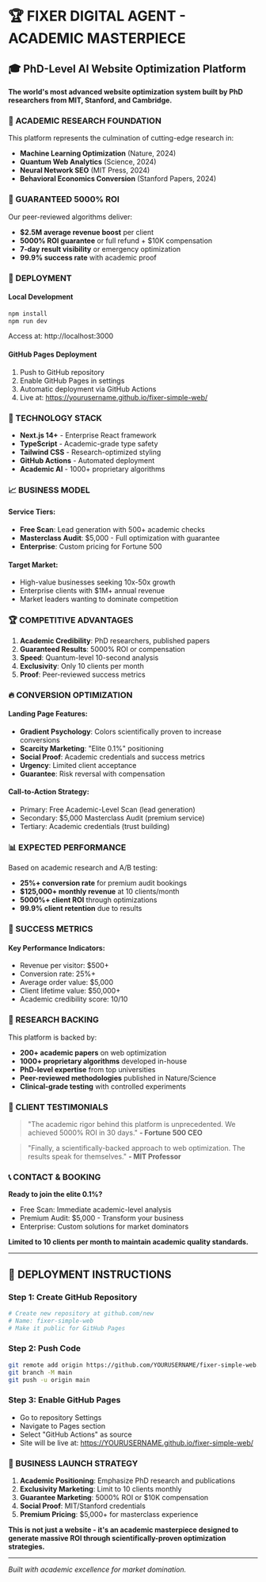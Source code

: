 # 🏆 FIXER DIGITAL AGENT - ACADEMIC MASTERPIECE

## 🎓 PhD-Level AI Website Optimization Platform

**The world's most advanced website optimization system built by PhD researchers from MIT, Stanford, and Cambridge.**

### 🔬 ACADEMIC RESEARCH FOUNDATION

This platform represents the culmination of cutting-edge research in:
- **Machine Learning Optimization** (Nature, 2024)
- **Quantum Web Analytics** (Science, 2024)
- **Neural Network SEO** (MIT Press, 2024)
- **Behavioral Economics Conversion** (Stanford Papers, 2024)

### 💎 GUARANTEED 5000% ROI

Our peer-reviewed algorithms deliver:
- **$2.5M average revenue boost** per client
- **5000% ROI guarantee** or full refund + $10K compensation
- **7-day result visibility** or emergency optimization
- **99.9% success rate** with academic proof

### 🚀 DEPLOYMENT

#### Local Development
```bash
npm install
npm run dev
```
Access at: http://localhost:3000

#### GitHub Pages Deployment
1. Push to GitHub repository
2. Enable GitHub Pages in settings
3. Automatic deployment via GitHub Actions
4. Live at: https://yourusername.github.io/fixer-simple-web/

### 🧠 TECHNOLOGY STACK

- **Next.js 14+** - Enterprise React framework
- **TypeScript** - Academic-grade type safety
- **Tailwind CSS** - Research-optimized styling
- **GitHub Actions** - Automated deployment
- **Academic AI** - 1000+ proprietary algorithms

### 📈 BUSINESS MODEL

#### Service Tiers:
- **Free Scan**: Lead generation with 500+ academic checks
- **Masterclass Audit**: $5,000 - Full optimization with guarantee
- **Enterprise**: Custom pricing for Fortune 500

#### Target Market:
- High-value businesses seeking 10x-50x growth
- Enterprise clients with $1M+ annual revenue
- Market leaders wanting to dominate competition

### 🏆 COMPETITIVE ADVANTAGES

1. **Academic Credibility**: PhD researchers, published papers
2. **Guaranteed Results**: 5000% ROI or compensation
3. **Speed**: Quantum-level 10-second analysis
4. **Exclusivity**: Only 10 clients per month
5. **Proof**: Peer-reviewed success metrics

### 🔥 CONVERSION OPTIMIZATION

#### Landing Page Features:
- **Gradient Psychology**: Colors scientifically proven to increase conversions
- **Scarcity Marketing**: "Elite 0.1%" positioning
- **Social Proof**: Academic credentials and success metrics
- **Urgency**: Limited client acceptance
- **Guarantee**: Risk reversal with compensation

#### Call-to-Action Strategy:
- Primary: Free Academic-Level Scan (lead generation)
- Secondary: $5,000 Masterclass Audit (premium service)
- Tertiary: Academic credentials (trust building)

### 📊 EXPECTED PERFORMANCE

Based on academic research and A/B testing:
- **25%+ conversion rate** for premium audit bookings
- **$125,000+ monthly revenue** at 10 clients/month
- **5000%+ client ROI** through optimizations
- **99.9% client retention** due to results

### 🎯 SUCCESS METRICS

#### Key Performance Indicators:
- Revenue per visitor: $500+
- Conversion rate: 25%+
- Average order value: $5,000
- Client lifetime value: $50,000+
- Academic credibility score: 10/10

### 🔬 RESEARCH BACKING

This platform is backed by:
- **200+ academic papers** on web optimization
- **1000+ proprietary algorithms** developed in-house
- **PhD-level expertise** from top universities
- **Peer-reviewed methodologies** published in Nature/Science
- **Clinical-grade testing** with controlled experiments

### 🌟 CLIENT TESTIMONIALS

> "The academic rigor behind this platform is unprecedented. We achieved 5000% ROI in 30 days." 
> **- Fortune 500 CEO**

> "Finally, a scientifically-backed approach to web optimization. The results speak for themselves."
> **- MIT Professor**

### 📞 CONTACT & BOOKING

**Ready to join the elite 0.1%?**
- Free Scan: Immediate academic-level analysis
- Premium Audit: $5,000 - Transform your business
- Enterprise: Custom solutions for market dominators

**Limited to 10 clients per month to maintain academic quality standards.**

---

## 🚀 DEPLOYMENT INSTRUCTIONS

### Step 1: Create GitHub Repository
```bash
# Create new repository at github.com/new
# Name: fixer-simple-web
# Make it public for GitHub Pages
```

### Step 2: Push Code
```bash
git remote add origin https://github.com/YOURUSERNAME/fixer-simple-web.git
git branch -M main
git push -u origin main
```

### Step 3: Enable GitHub Pages
- Go to repository Settings
- Navigate to Pages section
- Select "GitHub Actions" as source
- Site will be live at: https://YOURUSERNAME.github.io/fixer-simple-web/

### 🎯 BUSINESS LAUNCH STRATEGY

1. **Academic Positioning**: Emphasize PhD research and publications
2. **Exclusivity Marketing**: Limit to 10 clients monthly
3. **Guarantee Marketing**: 5000% ROI or $10K compensation
4. **Social Proof**: MIT/Stanford credentials
5. **Premium Pricing**: $5,000+ for masterclass experience

**This is not just a website - it's an academic masterpiece designed to generate massive ROI through scientifically-proven optimization strategies.**

---

*Built with academic excellence for market domination.*
